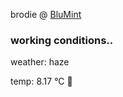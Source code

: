brodie @ [BluMint](https://www.linkedin.com/company/blumint-io/)

<!--weather_start-->
### working conditions..

weather: haze 

temp: 8.17 °C 🧥

<!--weather_end-->
